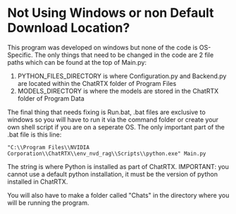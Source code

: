 # Not Using Windows or non Default Download Location?

This program was developed on windows but none of the code is OS-Specific. The only things that need to be changed in the code are 2 file paths which can be found at the top of Main.py:

1. PYTHON_FILES_DIRECTORY is where Configuration.py and Backend.py are located within the ChatRTX folder of Program Files
2. MODELS_DIRECTORY is where the models are stored in the ChatRTX folder of Program Data

The final thing that needs fixing is Run.bat, .bat files are exclusive to windows so you will have to run it via the command folder or create your own shell script if you are on a seperate OS. The only important part of the .bat file is this line:
```
"C:\\Program Files\\NVIDIA Corporation\\ChatRTX\\env_nvd_rag\\Scripts\\python.exe" Main.py
```

The string is where Python is installed as part of ChatRTX. IMPORTANT: you cannot use a default python installation, it must be the version of python installed in ChatRTX.

You will also have to make a folder called "Chats" in the directory where you will be running the program.
